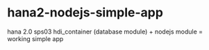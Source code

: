 # hana2-nodejs-simple-app
hana 2.0 sps03 hdi_container (database module) + nodejs module = working simple app
